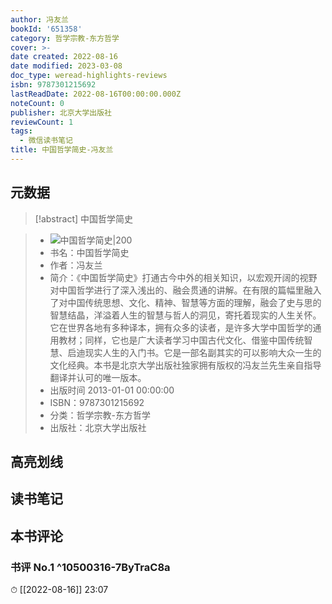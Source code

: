 ```yaml
---
author: 冯友兰
bookId: '651358'
category: 哲学宗教-东方哲学
cover: >-
date created: 2022-08-16
date modified: 2023-03-08
doc_type: weread-highlights-reviews
isbn: 9787301215692
lastReadDate: 2022-08-16T00:00:00.000Z
noteCount: 0
publisher: 北京大学出版社
reviewCount: 1
tags:
  - 微信读书笔记
title: 中国哲学简史-冯友兰
---
```


## 元数据

>[!abstract] 中国哲学简史

> - ![中国哲学简史|200](https://wfqqreader-1252317822.image.myqcloud.com/cover/358/651358/t7_651358.jpg)
> - 书名：中国哲学简史
> - 作者：冯友兰
> - 简介：《中国哲学简史》打通古今中外的相关知识，以宏观开阔的视野对中国哲学进行了深入浅出的、融会贯通的讲解。在有限的篇幅里融入了对中国传统思想、文化、精神、智慧等方面的理解，融会了史与思的智慧结晶，洋溢着人生的智慧与哲人的洞见，寄托着现实的人生关怀。它在世界各地有多种译本，拥有众多的读者，是许多大学中国哲学的通用教材；同样，它也是广大读者学习中国古代文化、借鉴中国传统智慧、启迪现实人生的入门书。它是一部名副其实的可以影响大众一生的文化经典。本书是北京大学出版社独家拥有版权的冯友兰先生亲自指导翻译并认可的唯一版本。
> - 出版时间 2013-01-01 00:00:00
> - ISBN：9787301215692
> - 分类：哲学宗教-东方哲学
> - 出版社：北京大学出版社

## 高亮划线

## 读书笔记

## 本书评论

### 书评 No.1 ^10500316-7ByTraC8a

⏱ [[2022-08-16]] 23:07
